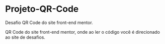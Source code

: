 # Projeto-QR-Code
Desafio QR Code do site front-end mentor.

QR Code do site front-end mentor, onde ao ler o código você é direcionado ao site de desafios.
